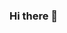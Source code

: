 ### Hi there 👋 

<!--
**SenpaiKaneki/SenpaiKaneki** is a ✨ _special_ ✨ repository because its `README.md` (this file) appears on your GitHub profile.

Here are some ideas to get you started:

- 🔭 I’m currently working on nothing
- 🌱 I’m currently want to learn Python
- 👯 I’m looking to collaborate on ...
- 🤔 I’m looking for help with nothing :)
- 💬 Ask me about ...
- 📫 How to reach me: _Senpai_Kaneki#6969
- 😄 Pronouns: Use what u want idc
- ⚡ Fun fact: Im dutch
-->
